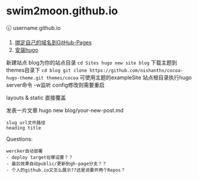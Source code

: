 # swim2moon.github.io
:clock1030: username.github.io

1. [绑定自己的域名到GitHub-Pages](https://www.zhihu.com/question/31377141)
2. [安装hugo](https://gohugo.io/getting-started/installing)

新建站点 blog为你的站点目录 `cd Sites hugo new site blog`
下载主题到themes目录下
` cd blog
git clone https://github.com/nishanths/cocoa-hugo-theme.git themes/cocoa
`
可使用主题的exampleSite
站点根目录执行hugo server命令 -w监听
config修改则需要重启

layouts & static 直接覆盖


发表一片文章
hugo new blog/your-new-post.md


```
slug url文件路径
heading title

```

Questions:
```
wercker自动部署
- deploy target在哪设置？？
- 最后效果自动public/更新到gh-page分支？？
- 个人的github.io又怎么展示??还是说要开两个Repos？
```
